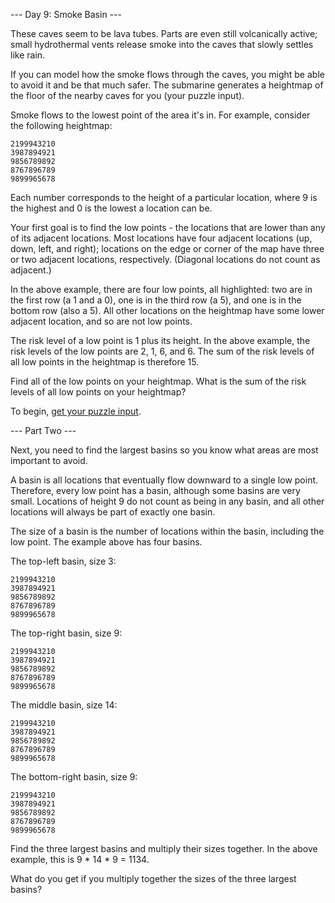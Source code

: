 --- Day 9: Smoke Basin ---

These caves seem to be lava tubes. Parts are even still volcanically active; small hydrothermal vents release smoke into the caves that slowly settles like rain.

If you can model how the smoke flows through the caves, you might be able to avoid it and be that much safer. The submarine generates a heightmap of the floor of the nearby caves for you (your puzzle input).

Smoke flows to the lowest point of the area it's in. For example, consider the following heightmap:

```
2199943210
3987894921
9856789892
8767896789
9899965678
```

Each number corresponds to the height of a particular location, where 9 is the highest and 0 is the lowest a location can be.

Your first goal is to find the low points - the locations that are lower than any of its adjacent locations. Most locations have four adjacent locations (up, down, left, and right); locations on the edge or corner of the map have three or two adjacent locations, respectively. (Diagonal locations do not count as adjacent.)

In the above example, there are four low points, all highlighted: two are in the first row (a 1 and a 0), one is in the third row (a 5), and one is in the bottom row (also a 5). All other locations on the heightmap have some lower adjacent location, and so are not low points.

The risk level of a low point is 1 plus its height. In the above example, the risk levels of the low points are 2, 1, 6, and 6. The sum of the risk levels of all low points in the heightmap is therefore 15.

Find all of the low points on your heightmap. What is the sum of the risk levels of all low points on your heightmap?

To begin, [get your puzzle input](https://adventofcode.com/2021/day/9/input).

--- Part Two ---

Next, you need to find the largest basins so you know what areas are most important to avoid.

A basin is all locations that eventually flow downward to a single low point. Therefore, every low point has a basin, although some basins are very small. Locations of height 9 do not count as being in any basin, and all other locations will always be part of exactly one basin.

The size of a basin is the number of locations within the basin, including the low point. The example above has four basins.

The top-left basin, size 3:

```
2199943210
3987894921
9856789892
8767896789
9899965678
```

The top-right basin, size 9:

```
2199943210
3987894921
9856789892
8767896789
9899965678
```

The middle basin, size 14:

```
2199943210
3987894921
9856789892
8767896789
9899965678
```

The bottom-right basin, size 9:

```
2199943210
3987894921
9856789892
8767896789
9899965678
```

Find the three largest basins and multiply their sizes together. In the above example, this is 9 * 14 * 9 = 1134.

What do you get if you multiply together the sizes of the three largest basins?
